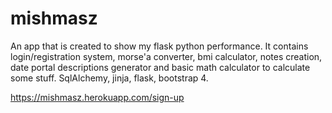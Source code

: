 # mishmasz
An app that is created to show my flask python performance. It contains login/registration system, morse'a converter, bmi calculator, notes creation, date portal descriptions generator and basic math calculator to calculate some stuff. SqlAlchemy, jinja, flask, bootstrap 4. 

https://mishmasz.herokuapp.com/sign-up
